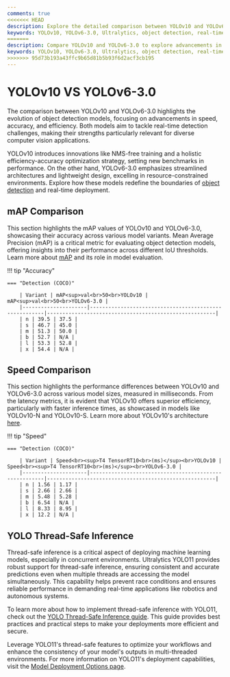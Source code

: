 ```yaml
---
comments: true
<<<<<<< HEAD
description: Explore the detailed comparison between YOLOv10 and YOLOv6-3.0, two leading-edge models in real-time AI and object detection. Discover how these models perform in terms of speed, accuracy, and efficiency, and learn which is better suited for your computer vision and edge AI applications.
keywords: YOLOv10, YOLOv6-3.0, Ultralytics, object detection, real-time AI, edge AI, computer vision, model comparison
=======
description: Compare YOLOv10 and YOLOv6-3.0 to explore advancements in object detection, real-time AI, and edge AI. Discover how these models perform in terms of accuracy, speed, and efficiency for computer vision applications. Dive into their innovative features, such as YOLOv10's NMS-free training and YOLOv6's Anchor-Aided Training strategy, to determine the best fit for your needs.
keywords: YOLOv10, YOLOv6-3.0, Ultralytics, object detection, real-time AI, edge AI, computer vision, model comparison, NMS-free training, Anchor-Aided Training
>>>>>>> 95d73b193a43ffc9b65d81b5b93f6d2acf3cb195
---
```


# YOLOv10 VS YOLOv6-3.0

The comparison between YOLOv10 and YOLOv6-3.0 highlights the evolution of object detection models, focusing on advancements in speed, accuracy, and efficiency. Both models aim to tackle real-time detection challenges, making their strengths particularly relevant for diverse computer vision applications.

YOLOv10 introduces innovations like NMS-free training and a holistic efficiency-accuracy optimization strategy, setting new benchmarks in performance. On the other hand, YOLOv6-3.0 emphasizes streamlined architectures and lightweight design, excelling in resource-constrained environments. Explore how these models redefine the boundaries of [object detection](https://www.ultralytics.com/glossary/object-detection) and real-time deployment.

## mAP Comparison

This section highlights the mAP values of YOLOv10 and YOLOv6-3.0, showcasing their accuracy across various model variants. Mean Average Precision (mAP) is a critical metric for evaluating object detection models, offering insights into their performance across different IoU thresholds. Learn more about [mAP](https://www.ultralytics.com/glossary/mean-average-precision-map) and its role in model evaluation.

!!! tip "Accuracy"

    === "Detection (COCO)"

    	| Variant | mAP<sup>val<br>50<br>YOLOv10 | mAP<sup>val<br>50<br>YOLOv6-3.0 |
    	|---------------------|-------------------------------------------------------|-------------------------------------------------------|
    	| n | 39.5 | 37.5 |
    	| s | 46.7 | 45.0 |
    	| m | 51.3 | 50.0 |
    	| b | 52.7 | N/A |
    	| l | 53.3 | 52.8 |
    	| x | 54.4 | N/A |

## Speed Comparison

This section highlights the performance differences between YOLOv10 and YOLOv6-3.0 across various model sizes, measured in milliseconds. From the latency metrics, it is evident that YOLOv10 offers superior efficiency, particularly with faster inference times, as showcased in models like YOLOv10-N and YOLOv10-S. Learn more about YOLOv10's architecture [here](https://docs.ultralytics.com/models/yolov10/).

!!! tip "Speed"

    === "Detection (COCO)"

    	| Variant | Speed<br><sup>T4 TensorRT10<br>(ms)</sup><br>YOLOv10 | Speed<br><sup>T4 TensorRT10<br>(ms)</sup><br>YOLOv6-3.0 |
    	|---------------------|-------------------------------------------------------|-------------------------------------------------------|
    	| n | 1.56 | 1.17 |
    	| s | 2.66 | 2.66 |
    	| m | 5.48 | 5.28 |
    	| b | 6.54 | N/A |
    	| l | 8.33 | 8.95 |
    	| x | 12.2 | N/A |

## YOLO Thread-Safe Inference

Thread-safe inference is a critical aspect of deploying machine learning models, especially in concurrent environments. Ultralytics YOLO11 provides robust support for thread-safe inference, ensuring consistent and accurate predictions even when multiple threads are accessing the model simultaneously. This capability helps prevent race conditions and ensures reliable performance in demanding real-time applications like robotics and autonomous systems.

To learn more about how to implement thread-safe inference with YOLO11, check out the [YOLO Thread-Safe Inference guide](https://docs.ultralytics.com/guides/yolo-thread-safe-inference/). This guide provides best practices and practical steps to make your deployments more efficient and secure.

Leverage YOLO11's thread-safe features to optimize your workflows and enhance the consistency of your model's outputs in multi-threaded environments. For more information on YOLO11's deployment capabilities, visit the [Model Deployment Options page](https://docs.ultralytics.com/guides/model-deployment-options/).
